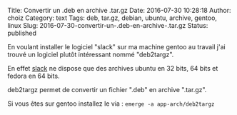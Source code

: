 Title: Convertir un .deb en archive .tar.gz
Date: 2016-07-30 10:28:18
Author: choiz
Category: text
Tags: deb, tar.gz, debian, ubuntu, archive, gentoo, linux
Slug: 2016-07-30-convertir-un-.deb-en-archive-.tar.gz
Status: published

En voulant installer le logiciel "slack" sur ma machine gentoo au travail j'ai
trouvé un logiciel plutôt intéressant nommé "deb2targz".

En effet [slack](https://slack.com/downloads) ne dispose que des archives ubuntu
en 32 bits, 64 bits et fedora en 64 bits.

deb2targz permet de convertir un fichier ".deb" en archive ".tar.gz".

Si vous êtes sur gentoo installez le via : `emerge -a app-arch/deb2targz`

